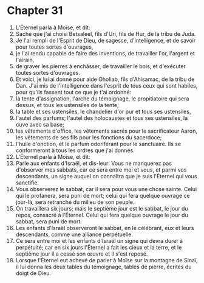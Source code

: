 # Chapter 31

1. L'Éternel parla à Moïse, et dit:
2. Sache que j'ai choisi Betsaleel, fils d'Uri, fils de Hur, de la tribu de Juda.
3. Je l'ai rempli de l'Esprit de Dieu, de sagesse, d'intelligence, et de savoir pour toutes sortes d'ouvrages,
4. je l'ai rendu capable de faire des inventions, de travailler l'or, l'argent et l'airain,
5. de graver les pierres à enchâsser, de travailler le bois, et d'exécuter toutes sortes d'ouvrages.
6. Et voici, je lui ai donné pour aide Oholiab, fils d'Ahisamac, de la tribu de Dan. J'ai mis de l'intelligence dans l'esprit de tous ceux qui sont habiles, pour qu'ils fassent tout ce que je t'ai ordonné:
7. la tente d'assignation, l'arche du témoignage, le propitiatoire qui sera dessus, et tous les ustensiles de la tente;
8. la table et ses ustensiles, le chandelier d'or pur et tous ses ustensiles,
9. l'autel des parfums; l'autel des holocaustes et tous ses ustensiles, la cuve avec sa base;
10. les vêtements d'office, les vêtements sacrés pour le sacrificateur Aaron, les vêtements de ses fils pour les fonctions du sacerdoce;
11. l'huile d'onction, et le parfum odoriférant pour le sanctuaire. Ils se conformeront à tous les ordres que j'ai donnés.
12. L'Éternel parla à Moïse, et dit:
13. Parle aux enfants d'Israël, et dis-leur: Vous ne manquerez pas d'observer mes sabbats, car ce sera entre moi et vous, et parmi vos descendants, un signe auquel on connaîtra que je suis l'Éternel qui vous sanctifie.
14. Vous observerez le sabbat, car il sera pour vous une chose sainte. Celui qui le profanera, sera puni de mort; celui qui fera quelque ouvrage ce jour-là, sera retranché du milieu de son peuple.
15. On travaillera six jours; mais le septième jour est le sabbat, le jour du repos, consacré à l'Éternel. Celui qui fera quelque ouvrage le jour du sabbat, sera puni de mort.
16. Les enfants d'Israël observeront le sabbat, en le célébrant, eux et leurs descendants, comme une alliance perpétuelle.
17. Ce sera entre moi et les enfants d'Israël un signe qui devra durer à perpétuité; car en six jours l'Éternel a fait les cieux et la terre, et le septième jour il a cessé son œuvre et il s'est reposé.
18. Lorsque l'Éternel eut achevé de parler à Moïse sur la montagne de Sinaï, il lui donna les deux tables du témoignage, tables de pierre, écrites du doigt de Dieu.

